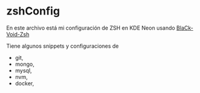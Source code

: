 # zshConfig
En este archivo está mi configuración de ZSH en KDE Neon usando [BlaCk-Void-Zsh](https://github.com/black7375/BlaCk-Void-Zsh)

Tiene algunos snippets y configuraciones de 
* git, 
* mongo, 
* mysql, 
* nvm,
* docker,
